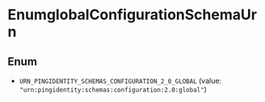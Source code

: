 

# EnumglobalConfigurationSchemaUrn

## Enum


* `URN_PINGIDENTITY_SCHEMAS_CONFIGURATION_2_0_GLOBAL` (value: `"urn:pingidentity:schemas:configuration:2.0:global"`)



